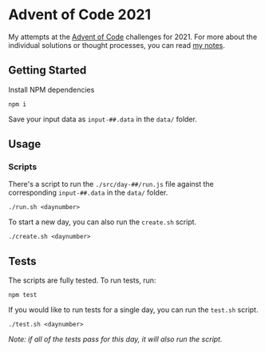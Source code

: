 # Advent of Code 2021

My attempts at the [Advent of Code](https://adventofcode.com/2021/) challenges for 2021. For more about the individual solutions or thought processes, you can read [my notes](src/readme.md).


## Getting Started

Install NPM dependencies

```
npm i
```

Save your input data as `input-##.data` in the `data/` folder.

## Usage

### Scripts

There's a script to run the `./src/day-##/run.js` file against the corresponding `input-##.data` in the `data/` folder.

```
./run.sh <daynumber>
```

To start a new day, you can also run the `create.sh` script.

```
./create.sh <daynumber>
```

## Tests

The scripts are fully tested. To run tests, run:

```
npm test
```

If you would like to run tests for a single day, you can run the `test.sh` script.

```
./test.sh <daynumber>
```

*Note: if all of the tests pass for this day, it will also run the script.*